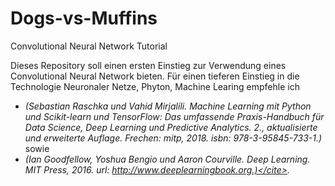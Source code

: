 # Dogs-vs-Muffins
Convolutional Neural Network Tutorial

Dieses Repository soll einen ersten Einstieg zur Verwendung eines Convolutional Neural Network bieten.
Für einen tieferen Einstieg in die Technologie Neuronaler Netze, Phyton, Machine Learing empfehle ich
*   <cite data-cite="Raschka">(Sebastian Raschka und Vahid Mirjalili. Machine Learning mit Python
und Scikit-learn und TensorFlow: Das umfassende Praxis-Handbuch für
Data Science, Deep Learning und Predictive Analytics. 2., aktualisierte
und erweiterte Auflage. Frechen: mitp, 2018. isbn: 978-3-95845-733-1.)</cite> sowie
*   <cite data-cite="Goodfellow">(Ian Goodfellow, Yoshua Bengio und Aaron Courville. Deep Learning.
MIT Press, 2016. url: http://www.deeplearningbook.org.)</cite>.


